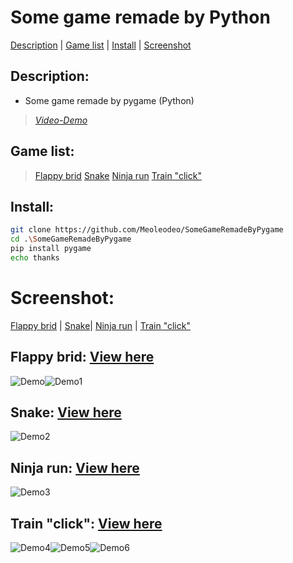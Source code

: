 # Some game remade by Python
[Description](#description) | [Game list](#game-list) | [Install](#install) | [Screenshot](#screenshot)  
## Description:
- Some game remade by pygame (Python)
> [_Video-Demo_](https://youtube.com/playlist?list=PLHhux1PVu8qWNR2Lbs-W5llJIHA8dggBl&si=Nhng9Ti1wXbfj9Qz)
## Game list:
>[Flappy brid](#flappy-brid)
>[Snake](#snake)
>[Ninja run](#ninja-run)
>[Train "click"](#train-click)
## Install:
```bash
git clone https://github.com/Meoleodeo/SomeGameRemadeByPygame
cd .\SomeGameRemadeByPygame
pip install pygame
echo thanks
```
# Screenshot:
[Flappy brid](#flappy-brid) | [Snake](#snake)| [Ninja run](#ninja-run) | [Train "click"](#train-click)

## Flappy brid: [View here](https://github.com/Meoleodeo/SomeGameRemadeByPygame/tree/main/Flapppy_Bird)
![Demo](/img/image.png)![Demo1](/img/image-1.png)

## Snake: [View here](https://github.com/Meoleodeo/SomeGameRemadeByPygame/tree/main/Snake)
![Demo2](/img/image-2.png)

## Ninja run: [View here](https://github.com/Meoleodeo/SomeGameRemadeByPygame/tree/main/NinjaRun)
![Demo3](/img/image-3.png)

## Train "click": [View here](https://github.com/Meoleodeo/SomeGameRemadeByPygame/tree/main/Train_Click)
![Demo4](/img/image-4.png)![Demo5](/img/image-5.png)![Demo6](/img/image-6.png)




